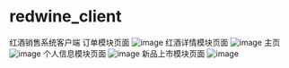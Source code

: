# redwine_client
红酒销售系统客户端
订单模块页面
![image](https://github.com/ljlj5lj/redwine_client/tree/master/introduction_png/1.png)
红酒详情模块页面
![image](https://github.com/ljlj5lj/redwine_client/tree/master/introduction_png/2.png)
主页
![image](https://github.com/ljlj5lj/redwine_client/tree/master/introduction_png/3.png)
个人信息模块页面
![image](https://github.com/ljlj5lj/redwine_client/tree/master/introduction_png/4.png)
新品上市模块页面
![image](https://github.com/ljlj5lj/redwine_client/tree/master/introduction_png/5.png)
